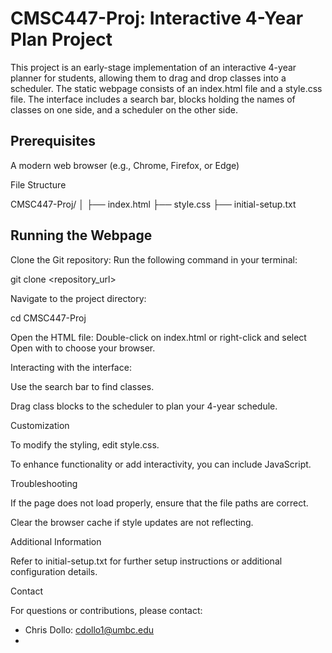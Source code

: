 # CMSC447-Proj: Interactive 4-Year Plan Project

This project is an early-stage implementation of an interactive 4-year planner for students, allowing them to drag and drop classes into a scheduler. The static webpage consists of an index.html file and a style.css file. The interface includes a search bar, blocks holding the names of classes on one side, and a scheduler on the other side.

## Prerequisites

A modern web browser (e.g., Chrome, Firefox, or Edge)


File Structure

CMSC447-Proj/
│
├── index.html
├── style.css
├── initial-setup.txt

## Running the Webpage

Clone the Git repository: Run the following command in your terminal:

git clone <repository_url>

Navigate to the project directory:

cd CMSC447-Proj

Open the HTML file: Double-click on index.html or right-click and select Open with to choose your browser.

Interacting with the interface:

Use the search bar to find classes.

Drag class blocks to the scheduler to plan your 4-year schedule.

Customization

To modify the styling, edit style.css.

To enhance functionality or add interactivity, you can include JavaScript.

Troubleshooting

If the page does not load properly, ensure that the file paths are correct.

Clear the browser cache if style updates are not reflecting.

Additional Information

Refer to initial-setup.txt for further setup instructions or additional configuration details.


Contact

For questions or contributions, please contact: 
- Chris Dollo: cdollo1@umbc.edu
- 
